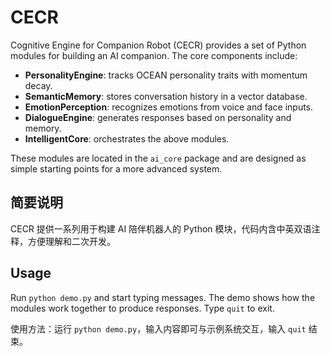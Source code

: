 # CECR

Cognitive Engine for Companion Robot (CECR) provides a set of Python modules
for building an AI companion. The core components include:

- **PersonalityEngine**: tracks OCEAN personality traits with momentum decay.
- **SemanticMemory**: stores conversation history in a vector database.
- **EmotionPerception**: recognizes emotions from voice and face inputs.
- **DialogueEngine**: generates responses based on personality and memory.
- **IntelligentCore**: orchestrates the above modules.

These modules are located in the `ai_core` package and are designed as simple
starting points for a more advanced system.

## 简要说明

CECR 提供一系列用于构建 AI 陪伴机器人的 Python 模块，代码内含中英双语注释，方便理解和二次开发。

## Usage

Run `python demo.py` and start typing messages. The demo shows how the modules
work together to produce responses. Type `quit` to exit.

使用方法：运行 `python demo.py`，输入内容即可与示例系统交互，输入 `quit` 结束。
